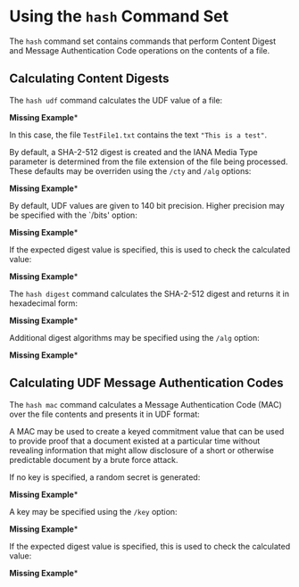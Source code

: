# Using the `hash` Command Set

The `hash` command set contains commands that perform Content Digest and 
Message Authentication Code operations on the contents of a file.

## Calculating Content Digests

The `hash udf`  command calculates the UDF value of a file:

**Missing Example***

In this case, the file `TestFile1.txt` contains the text `"This is a test"`.

By default, a SHA-2-512 digest is created and the IANA Media Type parameter is
determined from the file extension of the file being processed. These defaults
may be overriden using the `/cty` and `/alg` options:

**Missing Example***

By default, UDF values are given to 140 bit precision. Higher precision may be
specified with the `/bits' option:

**Missing Example***

If the expected digest value is specified, this is used to check the calculated value:

**Missing Example***

The `hash digest`  command calculates the SHA-2-512 digest and
returns it in hexadecimal form:

**Missing Example***

Additional digest algorithms may be specified using the `/alg` option:

**Missing Example***

## Calculating UDF Message Authentication Codes

The `hash mac` command calculates a Message Authentication Code (MAC)
over the file contents and presents it in UDF format:

A MAC may be used to create a keyed commitment value that can be used to provide
proof that a document existed at a particular time without revealing information 
that might allow disclosure of a short or otherwise predictable document by a 
brute force attack.

If no key is specified, a random secret is generated:

**Missing Example***

A key may be specified using the `/key` option:

**Missing Example***

If the expected digest value is specified, this is used to check the calculated value:


**Missing Example***


